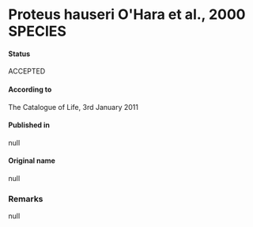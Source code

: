 Proteus hauseri O'Hara et al., 2000 SPECIES
=======

#### Status
ACCEPTED

#### According to
The Catalogue of Life, 3rd January 2011

#### Published in
null

#### Original name
null

### Remarks
null